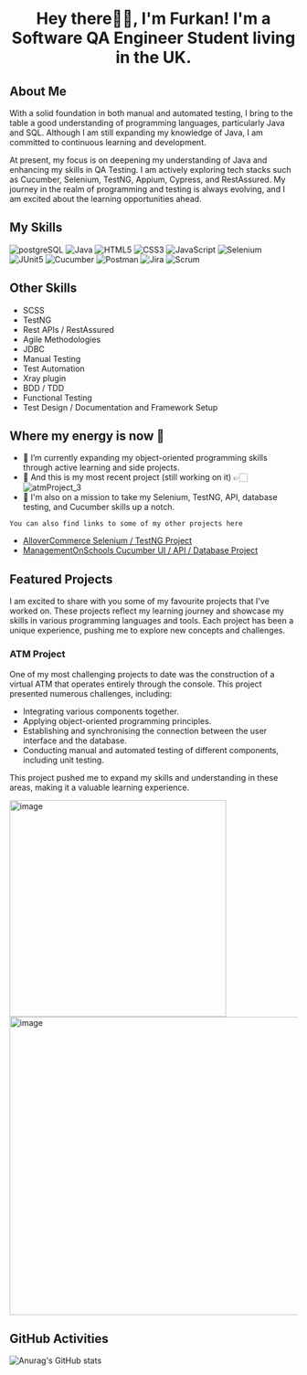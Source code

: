 <h1 align="center">
  Hey there👋🏻, I'm Furkan! I'm a Software QA Engineer Student living in the UK.
</h1>

<h2>About Me</h2>
<p>
  With a solid foundation in both manual and automated testing, I bring to the table a good understanding of programming languages, particularly Java and SQL. Although I am still expanding my knowledge of Java, I am committed to continuous learning and development.

At present, my focus is on deepening my understanding of Java and enhancing my skills in QA Testing. I am actively exploring tech stacks such as Cucumber, Selenium, TestNG, Appium, Cypress, and RestAssured. My journey in the realm of programming and testing is always evolving, and I am excited about the learning opportunities ahead.

</p>

<h2>My Skills</h2>

![postgreSQL](https://img.shields.io/badge/PostgreSQL-4169E1.svg?style=for-the-badge&logo=PostgreSQL&logoColor=white) ![Java](https://img.shields.io/badge/java-%23ED8B00.svg?style=for-the-badge&logo=openjdk&logoColor=white) ![HTML5](https://img.shields.io/badge/html5-%23E34F26.svg?style=for-the-badge&logo=html5&logoColor=white) ![CSS3](https://img.shields.io/badge/css3-%231572B6.svg?style=for-the-badge&logo=css3&logoColor=white) ![JavaScript](https://img.shields.io/badge/JavaScript-F7DF1E.svg?style=for-the-badge&logo=JavaScript&logoColor=black) ![Selenium](https://img.shields.io/badge/Selenium-43B02A.svg?style=for-the-badge&logo=Selenium&logoColor=white) ![JUnit5](https://img.shields.io/badge/JUnit5-25A162.svg?style=for-the-badge&logo=JUnit5&logoColor=white) ![Cucumber](https://img.shields.io/badge/Cucumber-23D96C.svg?style=for-the-badge&logo=Cucumber&logoColor=white) ![Postman](https://img.shields.io/badge/Postman-FF6C37.svg?style=for-the-badge&logo=Postman&logoColor=white) ![Jira](https://img.shields.io/badge/Jira-0052CC.svg?style=for-the-badge&logo=Jira&logoColor=white) ![Scrum](https://img.shields.io/badge/Scrum%20Alliance-009FDA.svg?style=for-the-badge&logo=Scrum-Alliance&logoColor=white)

<h2>Other Skills</h2>

- SCSS
- TestNG
- Rest APIs / RestAssured
- Agile Methodologies
- JDBC
- Manual Testing
- Test Automation
- Xray plugin
- BDD / TDD
- Functional Testing
- Test Design / Documentation and Framework Setup

<h2>Where my energy is now 🥳</h2>

- 🎉 I’m currently expanding my object-oriented programming skills through active learning and side projects.
- 🔭 And this is my most recent project (still working on it) 👉🏻 ![atmProject_3](https://github.com/de-furkan/atmProject_3)
- 🚀 I'm also on a mission to take my Selenium, TestNG, API, database testing, and Cucumber skills up a notch.

`You can also find links to some of my other projects here`

- [AlloverCommerce Selenium / TestNG Project](https://github.com/de-furkan/TestNG-Project)
- [ManagementOnSchools Cucumber UI / API / Database Project](https://github.com/de-furkan/CucumberProject_SchoolManagement)

<h2>Featured Projects</h2>
<p>
  I am excited to share with you some of my favourite projects that I've worked on. These projects reflect my learning journey and showcase my skills in various programming languages and tools. Each project has been a unique experience, pushing me to explore new concepts and challenges.
</p>

<h3>ATM Project</h3>

<p>
  One of my most challenging projects to date was the construction of a virtual ATM that operates entirely through the console. This project presented numerous challenges, including:

- Integrating various components together.
- Applying object-oriented programming principles.
- Establishing and synchronising the connection between the user interface and the database.
- Conducting manual and automated testing of different components, including unit testing.

This project pushed me to expand my skills and understanding in these areas, making it a valuable learning experience.

</p>

<img width="379" alt="image" src="https://github.com/de-furkan/de-furkan/assets/85889728/db3151d7-25c8-4419-a0cc-4cc52994230e">
<img width="522" alt="image" src="https://github.com/de-furkan/de-furkan/assets/85889728/6725555b-62c3-489f-8933-56c630177542">

<h2>GitHub Activities</h2>

![Anurag's GitHub stats](https://github-readme-stats.vercel.app/api?username=de-furkan&show_icons=true&theme=radical)

